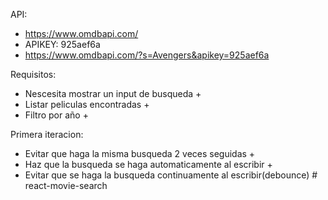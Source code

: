 API:
- https://www.omdbapi.com/
- APIKEY: 925aef6a
- https://www.omdbapi.com/?s=Avengers&apikey=925aef6a

Requisitos:
- Nescesita mostrar un input de busqueda +
- Listar peliculas encontradas +
- Filtro por año +

Primera iteracion:
- Evitar que haga la misma busqueda 2 veces seguidas +
- Haz que la busqueda se haga automaticamente al escribir +
- Evitar que se haga la busqueda continuamente al escribir(debounce) # react-movie-search
